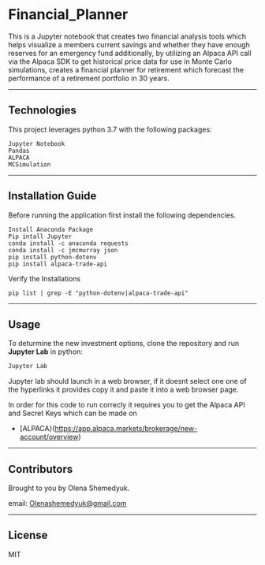 # Financial_Planner
This is a Jupyter notebook that creates two financial analysis tools which helps visualize a members current savings and whether they have enough reserves for an emergency fund additionally, by utilizing an Alpaca API call via the Alpaca SDK to get historical price data for use in Monte Carlo simulations, creates a financial planner for retirement which forecast the performance of a retirement portfolio in 30 years. 

---

## Technologies

This project leverages python 3.7 with the following packages:

```
Jupyter Notebook 
Pandas 
ALPACA
MCSimulation
```

---

## Installation Guide

Before running the application first install the following dependencies.
```
Install Anaconda Package
Pip intall Jupyter 
conda install -c anaconda requests
conda install -c jmcmurray json
pip install python-dotenv
pip install alpaca-trade-api
```

Verify the Installations 
```
pip list | grep -E "python-dotenv|alpaca-trade-api"
```
---

## Usage

To deturmine the new investment options, clone the repository and run **Jupyter Lab** in python: 

```python
Jupyter Lab
```
Jupyter lab should launch in a web browser, if it doesnt select one one of the hyperlinks it provides copy it and paste it into a web browser page.  

In order for this code to run correcly it requires you to get the Alpaca API and Secret Keys which can be made on 

* [ALPACA}(https://app.alpaca.markets/brokerage/new-account/overview) 

---

## Contributors

Brought to you by Olena Shemedyuk.

email: Olenashemedyuk@gmail.com

---

## License

MIT